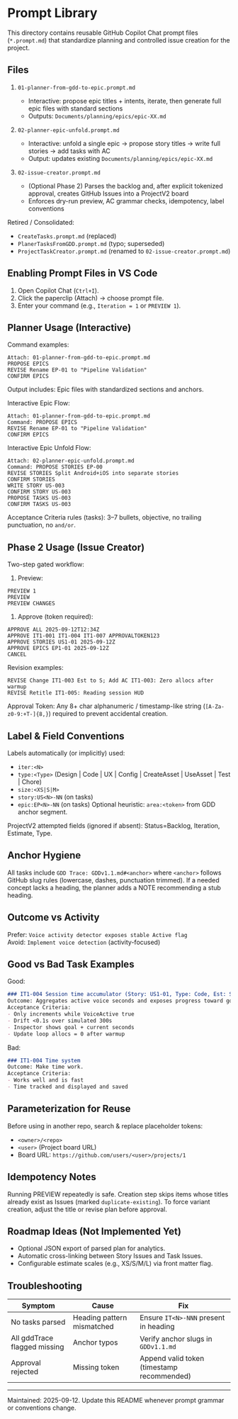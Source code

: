 # Prompt Library

This directory contains reusable GitHub Copilot Chat prompt files (`*.prompt.md`) that standardize planning and controlled issue creation for the project.

## Files

1. `01-planner-from-gdd-to-epic.prompt.md`
   - Interactive: propose epic titles + intents, iterate, then generate full epic files with standard sections
   - Outputs: `Documents/planning/epics/epic-XX.md`

2. `02-planner-epic-unfold.prompt.md`
   - Interactive: unfold a single epic → propose story titles → write full stories → add tasks with AC
   - Output: updates existing `Documents/planning/epics/epic-XX.md`

3. `02-issue-creator.prompt.md`
   - (Optional Phase 2) Parses the backlog and, after explicit tokenized approval, creates GitHub Issues into a ProjectV2 board
   - Enforces dry-run preview, AC grammar checks, idempotency, label conventions

Retired / Consolidated:

- `CreateTasks.prompt.md` (replaced)
- `PlanerTasksFromGDD.prompt.md` (typo; superseded)
- `ProjectTaskCreator.prompt.md` (renamed to `02-issue-creator.prompt.md`)

## Enabling Prompt Files in VS Code

1. Open Copilot Chat (`Ctrl+I`).
2. Click the paperclip (Attach) → choose prompt file.
3. Enter your command (e.g., `Iteration = 1` or `PREVIEW 1`).

## Planner Usage (Interactive)

Command examples:

```text
Attach: 01-planner-from-gdd-to-epic.prompt.md
PROPOSE EPICS
REVISE Rename EP-01 to "Pipeline Validation"
CONFIRM EPICS
```

Output includes: Epic files with standardized sections and anchors.

Interactive Epic Flow:

```text
Attach: 01-planner-from-gdd-to-epic.prompt.md
Command: PROPOSE EPICS
REVISE Rename EP-01 to "Pipeline Validation"
CONFIRM EPICS
```

Interactive Epic Unfold Flow:

```text
Attach: 02-planner-epic-unfold.prompt.md
Command: PROPOSE STORIES EP-00
REVISE STORIES Split Android+iOS into separate stories
CONFIRM STORIES
WRITE STORY US-003
CONFIRM STORY US-003
PROPOSE TASKS US-003
CONFIRM TASKS US-003
```

Acceptance Criteria rules (tasks): 3–7 bullets, objective, no trailing punctuation, no `and/or`.

## Phase 2 Usage (Issue Creator)

Two-step gated workflow:

1. Preview:

```text
PREVIEW 1
PREVIEW
PREVIEW CHANGES
```

1. Approve (token required):

```text
APPROVE ALL 2025-09-12T12:34Z
APPROVE IT1-001 IT1-004 IT1-007 APPROVALTOKEN123
APPROVE STORIES US1-01 2025-09-12Z
APPROVE EPICS EP1-01 2025-09-12Z
CANCEL
```

Revision examples:

```text
REVISE Change IT1-003 Est to S; Add AC IT1-003: Zero allocs after warmup
REVISE Retitle IT1-005: Reading session HUD
```

Approval Token: Any 8+ char alphanumeric / timestamp-like string (`[A-Za-z0-9:+T-]{8,}`) required to prevent accidental creation.

## Label & Field Conventions

Labels automatically (or implicitly) used:

- `iter:<N>`
- `type:<Type>` (Design | Code | UX | Config | CreateAsset | UseAsset | Test | Chore)
- `size:<XS|S|M>`
- `story:US<N>-NN` (on tasks)
- `epic:EP<N>-NN` (on tasks)
Optional heuristic: `area:<token>` from GDD anchor segment.

ProjectV2 attempted fields (ignored if absent): Status=Backlog, Iteration, Estimate, Type.

## Anchor Hygiene

All tasks include `GDD Trace: GDDv1.1.md#<anchor>` where `<anchor>` follows GitHub slug rules (lowercase, dashes, punctuation trimmed). If a needed concept lacks a heading, the planner adds a NOTE recommending a stub heading.

## Outcome vs Activity

Prefer: `Voice activity detector exposes stable Active flag`  
Avoid: `Implement voice detection` (activity-focused)

## Good vs Bad Task Examples

Good:

```markdown
### IT1-004 Session time accumulator (Story: US1-01, Type: Code, Est: S)
Outcome: Aggregates active voice seconds and exposes progress toward goal.
Acceptance Criteria:
- Only increments while VoiceActive true
- Drift <0.1s over simulated 300s
- Inspector shows goal + current seconds
- Update loop allocs = 0 after warmup
```

Bad:

```markdown
### IT1-004 Time system
Outcome: Make time work.
Acceptance Criteria:
- Works well and is fast
- Time tracked and displayed and saved
```

## Parameterization for Reuse

Before using in another repo, search & replace placeholder tokens:

- `<owner>/<repo>`
- `<user>` (Project board URL)
- Board URL: `https://github.com/users/<user>/projects/1`

## Idempotency Notes

Running PREVIEW repeatedly is safe. Creation step skips items whose titles already exist as Issues (marked `duplicate-existing`). To force variant creation, adjust the title or revise plan before approval.

## Roadmap Ideas (Not Implemented Yet)

- Optional JSON export of parsed plan for analytics.
- Automatic cross-linking between Story Issues and Task Issues.
- Configurable estimate scales (e.g., XS/S/M/L) via front matter flag.

## Troubleshooting

| Symptom | Cause | Fix |
|---------|-------|-----|
| No tasks parsed | Heading pattern mismatched | Ensure `IT<N>-NNN` present in heading |
| All gddTrace flagged missing | Anchor typos | Verify anchor slugs in `GDDv1.1.md` |
| Approval rejected | Missing token | Append valid token (timestamp recommended) |

---
Maintained: 2025-09-12. Update this README whenever prompt grammar or conventions change.
